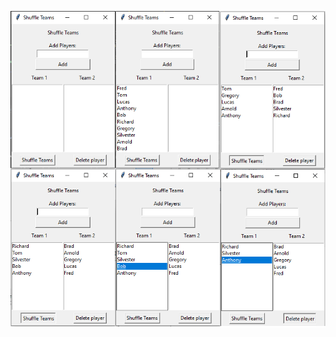 
![alt text](https://github.com/GastonPaez/PY-Apps/blob/main/players_shuffle/p_shuffle.png?raw=true)
